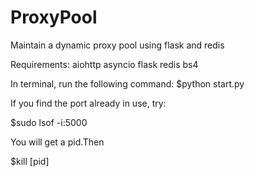 # ProxyPool
Maintain a dynamic proxy pool using flask and redis

Requirements:
aiohttp
asyncio
flask
redis
bs4

In terminal, run the following command: 
$python start.py

If you find the port already in use, try:

$sudo lsof -i:5000

You will get a pid.Then

$kill [pid]



